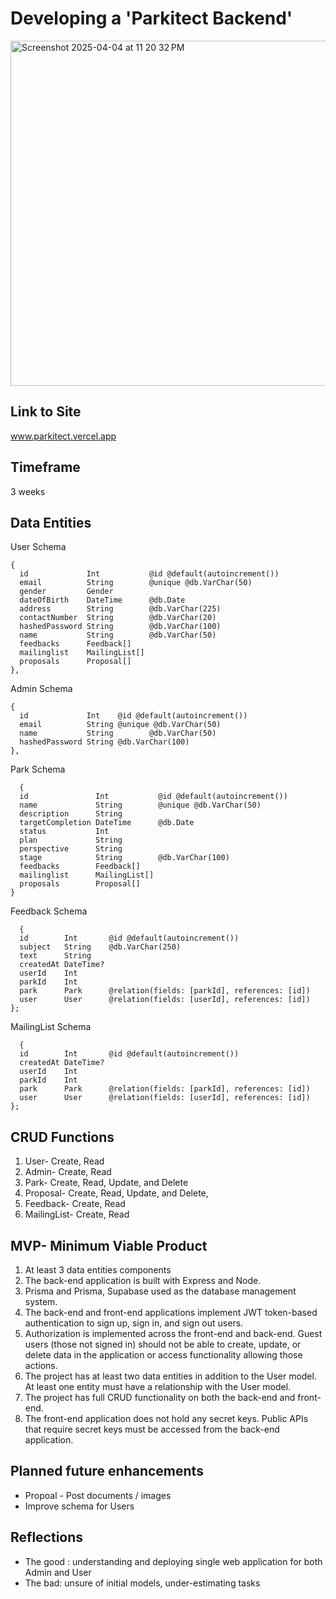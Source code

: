 # Developing a 'Parkitect Backend' 
<img width="552" alt="Screenshot 2025-04-04 at 11 20 32 PM" src="https://github.com/user-attachments/assets/04383883-4f39-4425-80bc-b1f946b1acd7" />

## Link to Site
www.parkitect.vercel.app

## Timeframe
3 weeks
  
## Data Entities
User Schema
```
{
  id             Int           @id @default(autoincrement())
  email          String        @unique @db.VarChar(50)
  gender         Gender
  dateOfBirth    DateTime      @db.Date
  address        String        @db.VarChar(225)
  contactNumber  String        @db.VarChar(20)
  hashedPassword String        @db.VarChar(100)
  name           String        @db.VarChar(50)
  feedbacks      Feedback[]
  mailinglist    MailingList[]
  proposals      Proposal[]
},
```
Admin Schema
```
{
  id             Int    @id @default(autoincrement())
  email          String @unique @db.VarChar(50)
  name           String        @db.VarChar(50)
  hashedPassword String @db.VarChar(100)
},
```
Park Schema 
```
  {
  id               Int           @id @default(autoincrement())
  name             String        @unique @db.VarChar(50)
  description      String
  targetCompletion DateTime      @db.Date
  status           Int
  plan             String
  perspective      String
  stage            String        @db.VarChar(100)
  feedbacks        Feedback[]
  mailinglist      MailingList[]
  proposals        Proposal[]
}
```
Feedback Schema
```
  {
  id        Int       @id @default(autoincrement())
  subject   String    @db.VarChar(250)
  text      String
  createdAt DateTime?
  userId    Int
  parkId    Int
  park      Park      @relation(fields: [parkId], references: [id])
  user      User      @relation(fields: [userId], references: [id])
};
```

MailingList Schema
```
  {
  id        Int       @id @default(autoincrement())
  createdAt DateTime?
  userId    Int
  parkId    Int
  park      Park      @relation(fields: [parkId], references: [id])
  user      User      @relation(fields: [userId], references: [id])
};
```

## CRUD Functions
1. User- Create, Read
2. Admin- Create, Read 
3. Park- Create, Read, Update, and Delete
4. Proposal- Create, Read, Update, and Delete,
5. Feedback- Create, Read 
6. MailingList- Create, Read 

## MVP- Minimum Viable Product
1. At least 3 data entities components
2. The back-end application is built with Express and Node.
3. Prisma and Prisma, Supabase used as the database management system.
4. The back-end and front-end applications implement JWT token-based authentication to sign up, sign in, and sign out users.
5. Authorization is implemented across the front-end and back-end. Guest users (those not signed in) should not be able to create, update, or delete data in the application or access functionality allowing those actions.
6. The project has at least two data entities in addition to the User model. At least one entity must have a relationship with the User model.
7. The project has full CRUD functionality on both the back-end and front-end.
8. The front-end application does not hold any secret keys. Public APIs that require secret keys must be accessed from the back-end application.


## Planned future enhancements
- Propoal - Post documents / images
- Improve schema for Users

## Reflections
- The good : understanding and deploying single web application for both Admin and User
- The bad: unsure of initial models, under-estimating tasks
